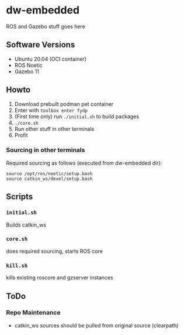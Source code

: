 # dw-embedded
ROS and Gazebo stuff goes here

## Software Versions
* Ubuntu 20.04 (OCI container)
* ROS Noetic
* Gazebo 11

## Howto
1. Download prebuilt podman pet container
2. Enter with `toolbox enter fydp`
3. (First time only) run `./initial.sh` to build packages
3. `./core.sh`
4. Run other stuff in other terminals
5. Profit

### Sourcing in other terminals
Required sourcing as follows (executed from dw-embedded dir):

    source /opt/ros/noetic/setup.bash
    source catkin_ws/devel/setup.bash


## Scripts
### `initial.sh`
Builds catkin_ws

### `core.sh`
does required sourcing, starts ROS core

### `kill.sh`
kills existing roscore and gzserver instances

## ToDo
### Repo Maintenance
* catkin_ws sources should be pulled from original source (clearpath)